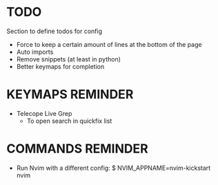 # TODO

Section to define todos for config

- Force to keep a certain amount of lines at the bottom of the page
- Auto imports
- Remove snippets (at least in python)
- Better keymaps for completion

# KEYMAPS REMINDER

- Telecope Live Grep
  - <C-q> To open search in quickfix list

# COMMANDS REMINDER

- Run Nvim with a different config: $ NVIM_APPNAME=nvim-kickstart nvim
